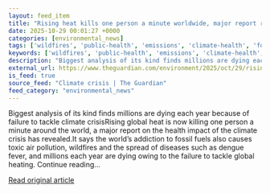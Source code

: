 ```yaml
---
layout: feed_item
title: "Rising heat kills one person a minute worldwide, major report reveals"
date: 2025-10-29 00:01:27 +0000
categories: [environmental_news]
tags: ['wildfires', 'public-health', 'emissions', 'climate-health', 'fossil-fuels', 'extreme-weather', 'urgent']
keywords: ['wildfires', 'public-health', 'emissions', 'climate-health', 'fossil-fuels', 'heat', 'kills', 'rising']
description: "Biggest analysis of its kind finds millions are dying each year because of failure to tackle climate crisisRising global heat is now killing one person a min..."
external_url: https://www.theguardian.com/environment/2025/oct/29/rising-heat-kills-one-person-a-minute-worldwide-lancet-countdown
is_feed: true
source_feed: "Climate crisis | The Guardian"
feed_category: "environmental_news"
---
```


Biggest analysis of its kind finds millions are dying each year because of failure to tackle climate crisisRising global heat is now killing one person a minute around the world, a major report on the health impact of the climate crisis has revealed.It says the world’s addiction to fossil fuels also causes toxic air pollution, wildfires and the spread of diseases such as dengue fever, and millions each year are dying owing to the failure to tackle global heating. Continue reading...

[Read original article](https://www.theguardian.com/environment/2025/oct/29/rising-heat-kills-one-person-a-minute-worldwide-lancet-countdown)
